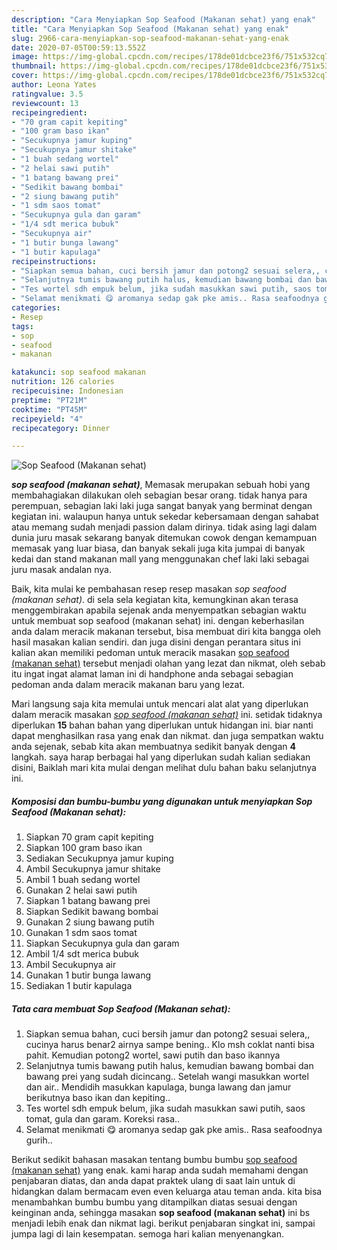 ```yaml
---
description: "Cara Menyiapkan Sop Seafood (Makanan sehat) yang enak"
title: "Cara Menyiapkan Sop Seafood (Makanan sehat) yang enak"
slug: 2966-cara-menyiapkan-sop-seafood-makanan-sehat-yang-enak
date: 2020-07-05T00:59:13.552Z
image: https://img-global.cpcdn.com/recipes/178de01dcbce23f6/751x532cq70/sop-seafood-makanan-sehat-foto-resep-utama.jpg
thumbnail: https://img-global.cpcdn.com/recipes/178de01dcbce23f6/751x532cq70/sop-seafood-makanan-sehat-foto-resep-utama.jpg
cover: https://img-global.cpcdn.com/recipes/178de01dcbce23f6/751x532cq70/sop-seafood-makanan-sehat-foto-resep-utama.jpg
author: Leona Yates
ratingvalue: 3.5
reviewcount: 13
recipeingredient:
- "70 gram capit kepiting"
- "100 gram baso ikan"
- "Secukupnya jamur kuping"
- "Secukupnya jamur shitake"
- "1 buah sedang wortel"
- "2 helai sawi putih"
- "1 batang bawang prei"
- "Sedikit bawang bombai"
- "2 siung bawang putih"
- "1 sdm saos tomat"
- "Secukupnya gula dan garam"
- "1/4 sdt merica bubuk"
- "Secukupnya air"
- "1 butir bunga lawang"
- "1 butir kapulaga"
recipeinstructions:
- "Siapkan semua bahan, cuci bersih jamur dan potong2 sesuai selera,, cucinya harus benar2 airnya sampe bening.. Klo msh coklat nanti bisa pahit. Kemudian potong2 wortel, sawi putih dan baso ikannya"
- "Selanjutnya tumis bawang putih halus, kemudian bawang bombai dan bawang prei yang sudah dicincang.. Setelah wangi masukkan wortel dan air.. Mendidih masukkan kapulaga, bunga lawang dan jamur berikutnya baso ikan dan kepiting.."
- "Tes wortel sdh empuk belum, jika sudah masukkan sawi putih, saos tomat, gula dan garam. Koreksi rasa.."
- "Selamat menikmati 😋 aromanya sedap gak pke amis.. Rasa seafoodnya gurih.."
categories:
- Resep
tags:
- sop
- seafood
- makanan

katakunci: sop seafood makanan 
nutrition: 126 calories
recipecuisine: Indonesian
preptime: "PT21M"
cooktime: "PT45M"
recipeyield: "4"
recipecategory: Dinner

---
```



![Sop Seafood (Makanan sehat)](https://img-global.cpcdn.com/recipes/178de01dcbce23f6/751x532cq70/sop-seafood-makanan-sehat-foto-resep-utama.jpg)

<b><i>sop seafood (makanan sehat)</i></b>, Memasak merupakan sebuah hobi yang membahagiakan dilakukan oleh sebagian besar orang. tidak hanya para perempuan, sebagian laki laki juga sangat banyak yang berminat dengan kegiatan ini. walaupun hanya untuk sekedar kebersamaan dengan sahabat atau memang sudah menjadi passion dalam dirinya. tidak asing lagi dalam dunia juru masak sekarang banyak ditemukan cowok dengan kemampuan memasak yang luar biasa, dan banyak sekali juga kita jumpai di banyak kedai dan stand makanan mall yang menggunakan chef laki laki sebagai juru masak andalan nya.

Baik, kita mulai ke pembahasan resep resep masakan <i>sop seafood (makanan sehat)</i>. di sela sela kegiatan kita, kemungkinan akan terasa menggembirakan apabila sejenak anda menyempatkan sebagian waktu untuk membuat sop seafood (makanan sehat) ini. dengan keberhasilan anda dalam meracik makanan tersebut, bisa membuat diri kita bangga oleh hasil masakan kalian sendiri. dan juga disini dengan perantara situs ini kalian akan memiliki pedoman untuk meracik masakan <u>sop seafood (makanan sehat)</u> tersebut menjadi olahan yang lezat dan nikmat, oleh sebab itu ingat ingat alamat laman ini di handphone anda sebagai sebagian pedoman anda dalam meracik makanan baru yang lezat.




Mari langsung saja kita memulai untuk mencari alat alat yang diperlukan dalam meracik masakan <u><i>sop seafood (makanan sehat)</i></u> ini. setidak tidaknya diperlukan <b>15</b> bahan bahan yang diperlukan untuk hidangan ini. biar nanti dapat menghasilkan rasa yang enak dan nikmat. dan juga sempatkan waktu anda sejenak, sebab kita akan membuatnya sedikit banyak dengan <b>4</b> langkah. saya harap berbagai hal yang diperlukan sudah kalian sediakan disini, Baiklah mari kita mulai dengan melihat dulu bahan baku selanjutnya ini.

<!--inarticleads1-->

##### Komposisi dan bumbu-bumbu yang digunakan untuk menyiapkan Sop Seafood (Makanan sehat):

1. Siapkan 70 gram capit kepiting
1. Siapkan 100 gram baso ikan
1. Sediakan Secukupnya jamur kuping
1. Ambil Secukupnya jamur shitake
1. Ambil 1 buah sedang wortel
1. Gunakan 2 helai sawi putih
1. Siapkan 1 batang bawang prei
1. Siapkan Sedikit bawang bombai
1. Gunakan 2 siung bawang putih
1. Gunakan 1 sdm saos tomat
1. Siapkan Secukupnya gula dan garam
1. Ambil 1/4 sdt merica bubuk
1. Ambil Secukupnya air
1. Gunakan 1 butir bunga lawang
1. Sediakan 1 butir kapulaga




<!--inarticleads2-->

##### Tata cara membuat Sop Seafood (Makanan sehat):

1. Siapkan semua bahan, cuci bersih jamur dan potong2 sesuai selera,, cucinya harus benar2 airnya sampe bening.. Klo msh coklat nanti bisa pahit. Kemudian potong2 wortel, sawi putih dan baso ikannya
1. Selanjutnya tumis bawang putih halus, kemudian bawang bombai dan bawang prei yang sudah dicincang.. Setelah wangi masukkan wortel dan air.. Mendidih masukkan kapulaga, bunga lawang dan jamur berikutnya baso ikan dan kepiting..
1. Tes wortel sdh empuk belum, jika sudah masukkan sawi putih, saos tomat, gula dan garam. Koreksi rasa..
1. Selamat menikmati 😋 aromanya sedap gak pke amis.. Rasa seafoodnya gurih..




Berikut sedikit bahasan masakan tentang bumbu bumbu <u>sop seafood (makanan sehat)</u> yang enak. kami harap anda sudah memahami dengan penjabaran diatas, dan anda dapat praktek ulang di saat lain untuk di hidangkan dalam bermacam even even keluarga atau teman anda. kita bisa menambahkan bumbu bumbu yang ditampilkan diatas sesuai dengan keinginan anda, sehingga masakan <b>sop seafood (makanan sehat)</b> ini bs menjadi lebih enak dan nikmat lagi. berikut penjabaran singkat ini, sampai jumpa lagi di lain kesempatan. semoga hari kalian menyenangkan.
